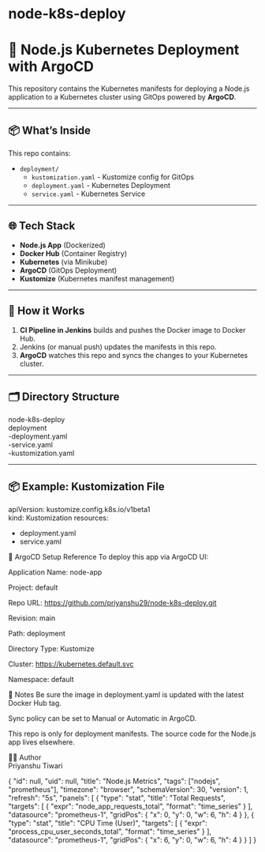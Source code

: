 # node-k8s-deploy


# 🚀 Node.js Kubernetes Deployment with ArgoCD

This repository contains the Kubernetes manifests for deploying a Node.js application to a Kubernetes cluster using GitOps powered by **ArgoCD**.

---

## 📦 What’s Inside

This repo contains:

- `deployment/`
  - `kustomization.yaml` - Kustomize config for GitOps
  - `deployment.yaml` - Kubernetes Deployment
  - `service.yaml` - Kubernetes Service

---

## 🌐 Tech Stack

- **Node.js App** (Dockerized)
- **Docker Hub** (Container Registry)
- **Kubernetes** (via Minikube)
- **ArgoCD** (GitOps Deployment)
- **Kustomize** (Kubernetes manifest management)

---

## 🚀 How it Works

1. **CI Pipeline in Jenkins** builds and pushes the Docker image to Docker Hub.
2. Jenkins (or manual push) updates the manifests in this repo.
3. **ArgoCD** watches this repo and syncs the changes to your Kubernetes cluster.

---

## 🗂️ Directory Structure

node-k8s-deploy  
  deployment  
    -deployment.yaml  
    -service.yaml  
    -kustomization.yaml  



---

## 📦 Example: Kustomization File

apiVersion: kustomize.config.k8s.io/v1beta1  
kind: Kustomization
resources:
  - deployment.yaml
  - service.yaml

📡 ArgoCD Setup Reference
To deploy this app via ArgoCD UI:

Application Name: node-app

Project: default

Repo URL: https://github.com/priyanshu29/node-k8s-deploy.git

Revision: main

Path: deployment

Directory Type: Kustomize

Cluster: https://kubernetes.default.svc

Namespace: default

📌 Notes
Be sure the image in deployment.yaml is updated with the latest Docker Hub tag.

Sync policy can be set to Manual or Automatic in ArgoCD.

This repo is only for deployment manifests. The source code for the Node.js app lives elsewhere.

🧑‍💻 Author  
Priyanshu Tiwari

{
  "id": null,
  "uid": null,
  "title": "Node.js Metrics",
  "tags": ["nodejs", "prometheus"],
  "timezone": "browser",
  "schemaVersion": 30,
  "version": 1,
  "refresh": "5s",
  "panels": [
    {
      "type": "stat",
      "title": "Total Requests",
      "targets": [
        {
          "expr": "node_app_requests_total",
          "format": "time_series"
        }
      ],
      "datasource": "prometheus-1",
      "gridPos": { "x": 0, "y": 0, "w": 6, "h": 4 }
    },
    {
      "type": "stat",
      "title": "CPU Time (User)",
      "targets": [
        {
          "expr": "process_cpu_user_seconds_total",
          "format": "time_series"
        }
      ],
      "datasource": "prometheus-1",
      "gridPos": { "x": 6, "y": 0, "w": 6, "h": 4 }
    }
  ]
}




